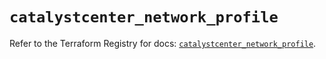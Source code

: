 # `catalystcenter_network_profile`

Refer to the Terraform Registry for docs: [`catalystcenter_network_profile`](https://registry.terraform.io/providers/ciscodevnet/catalystcenter/0.4.0/docs/resources/network_profile).

